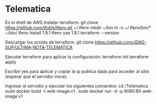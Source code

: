 # Telematica

En el shell de AWS instalar terraform:
git clone https://github.com/tfutils/tfenv.git ~/.tfenv
mkdir ~/bin
ln -s ~/.tfenv/bin/* ~/bin/
tfenv install 1.8.1
tfenv use 1.8.1
terraform --version

Descargar los scripts de terraform:
git clone https://github.com/JDAG-SUP/ULTIMA-NOTA-TELEMATICA

Ejecutar terraform para aplicar la configuración:
terraform init
terraform apply

Escribir yes para aplicar y copiar la ip publica dada para acceder al sitio (esperar que el servidor inicie).

Ingresar al servidor y ejecutar los siguientes comandos:
cd /Telematica
sudo docker build -t web-image:v1 .
sudo docker run -d -p 8080:80 web-image:v1
